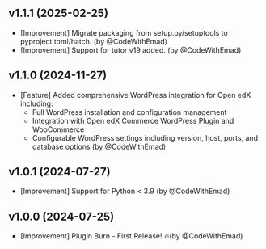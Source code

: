 
<a id='changelog-1.1.1'></a>
## v1.1.1 (2025-02-25)

- [Improvement] Migrate packaging from setup.py/setuptools to pyproject.toml/hatch. (by @CodeWithEmad)
- [Improvement] Support for tutor v19 added. (by @CodeWithEmad)

<a id='changelog-1.1.0'></a>
## v1.1.0 (2024-11-27)

- [Feature] Added comprehensive WordPress integration for Open edX including:
  - Full WordPress installation and configuration management
  - Integration with Open edX Commerce WordPress Plugin and WooCommerce
  - Configurable WordPress settings including version, host, ports, and database options
  (by @CodeWithEmad)

<a id='changelog-1.0.1'></a>
## v1.0.1 (2024-07-27)

- [Improvement] Support for Python < 3.9 (by @CodeWithEmad)

<a id='changelog-1.0.0'></a>
## v1.0.0 (2024-07-25)

- [Improvement] Plugin Burn - First Release! 🔥(by @CodeWithEmad)
